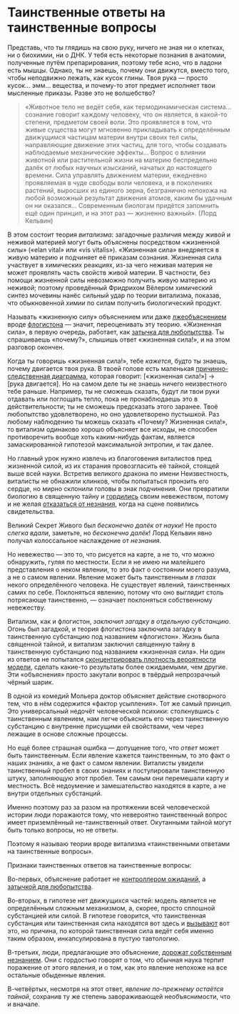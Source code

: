 # Таинственные ответы на таинственные вопросы
Представь, что ты глядишь на свою руку, ничего не зная ни о клетках, ни о биохимии, ни о ДНК. У тебя есть некоторые познания в анатомии, полученные путём препарирования, поэтому тебе ясно, что в ладони есть мышцы. Однако, ты не знаешь, почему они движутся, вместо того, чтобы неподвижно лежать, как кусок глины. Твоя рука — просто кусок… эмм… вещества, и почему-то этот предмет исполняет твои мысленные приказы. Разве это не волшебство? 

<blockquote> «Животное тело не ведёт себя, как термодинамическая система... сознание говорит каждому человеку, что он является, в какой-то степени, предметом своей воли. Это проявляется в том, что живые существа могут мгновенно прикладывать к определённым движущимся частицам материи внутри своих тел силы, направляющие движение этих частиц, для того, чтобы создавать наблюдаемые механические эффекты… Вопрос о влиянии животной или растительной жизни на материю беспредельно далёк от любых научных изысканий, начатых до настоящего времени. Сила управлять движением материи, ежедневно проявляемая в чуде свободы воли человека, и в поколениях растений, выросших из единого зерна, безгранично непохожа на любой возможный результат движения атомов, каким бы удачным он ни оказался… Современным биологам придётся запомнить ещё один принцип, и на этот раз — жизненно важный». (Лорд Кельвин)
</blockquote>

В этом состоит теория *витализма*: загадочные различия между живой и неживой материей могут быть объяснены посредством «жизненной силы» («elan vital» или «vis vitalis»). «Жизненная сила» внедряется в живую материю и подчиняет её приказам сознания. Жизненная сила участвует в химических реакциях, из-за чего неживая материя не может проявлять часть свойств живой материи. В частности, без помощи жизненной силы невозможно получить живую материю из неживой; поэтому проведённый Фридрихом Вёлером химический синтез мочевины нанёс сильный удар по теории витализма, показав, что обыкновенной *химии* по силам получить биологический продукт. 

Называть «жизненную силу» объяснением или даже [лжеобъяснением][1] вроде [флогистона][2] — значит, переоценивать эту теорию. «Жизненная сила», в первую очередь, работает, как [затычка для любопытства][3]. Ты спрашиваешь «почему?», слышишь ответ «жизненная сила!», и на этом разговор окончен. 

Когда ты говоришь «жизненная сила!», тебе *кажется*, будто ты знаешь, почему двигается твоя рука. В твоей голове есть маленькая [причинно-следственная диаграмма][2], которая говорит: [«жизненная сила!»] -> [рука двигается]. Но на самом деле ты не знаешь ничего неизвестного тебе раньше. Например, ты не сможешь сказать, будут ли твои руки отдавать или поглощать тепло, пока не пронаблюдаешь это в действительности; ты не сможешь предсказать этого заранее. Твоё любопытство удовлетворено, но оно удовлетворено пустышкой. Раз любому наблюдению ты можешь сказать «Почему? Жизненная сила!», то витализм одинаково хорошо объясняет все исходы, не способен противоречить вообще хоть каким-нибудь фактам, является замаскированной гипотезой максимальной энтропии, и так далее. 

Но главный урок нужно извлечь из благоговения виталистов пред жизненной силой, из их старания провозгласить её тайной, стоящей выше всей науки. Встретив великого дракона по имени Неизвестность, виталисты не обнажили клинков, чтобы попытаться пронзить его сердце, но мирно склонили головы в знак подчинения. Они превратили биологию в священную тайну и [гордились][4] своим невежеством, потому и не желая [отказаться от незнания][5], когда на сцене появились свидетельства. 

Великий Секрет Живого был *бесконечно далёк от науки*! Не просто *слегка вдали*, заметьте, но *бесконечно далёк*! Лорд Кельвин явно получал колоссальное наслаждение от *незнания*. 

Но невежество — это то, что рисуется на карте, а не то, что можно обнаружить, гуляя по местности. Если я не имею ни малейшего представления о неком явлении, то это факт о состоянии моего разума, а не о самом явлении. Явление может быть таинственным *в глазах* некого определённого человека. Не существует явлений, таинственных самих по себе. Поклоняться явлению, потому что оно выглядит столь потрясающе таинственно, — означает поклоняться собственному невежеству. 

Витализм, как и флогистон, *заключил загадку в отдельную субстанцию*. Огонь был загадкой, и теория флогистона заключила загадку в таинственную субстанцию под названием «флогистон». Жизнь была священной тайной, и витализм заключил священную тайну в таинственную субстанцию под названием «жизненная сила». Ни один из ответов не попытался [сконцентрировать плотность вероятности модели][6], сделать какие-то результаты более ожидаемыми, чем другие. Эти «объяснения» просто закутали вопрос в твёрдый непрозрачный чёрный шарик. 

В одной из комедий Мольера доктор объясняет действие снотворного тем, что в нём содержится «фактор усыпления». Тот же самый принцип. Это универсальный недочёт человеческой психики: столкнувшись с таинственным явлением, нам легче объяснить его через таинственную субстанцию с внутренне присущими ей свойствами, чем через лежащие в основе сложные процессы. 

Но ещё более страшная ошибка — допущение того, что *ответ* может быть таинственным. Если явление кажется таинственным, то это факт о наших знаниях, а не факт о самом явлении. Виталисты увидели таинственный пробел в своих знаниях и постулировали таинственную штуку, заполняющую этот пробел. Тем самым они перемешали карту и местность. Всё недоумение и замешательство находятся в карте, а не внутри отдельных субстанций. 

Именно поэтому раз за разом на протяжении всей человеческой истории люди поражаются тому, что невероятно таинственный вопрос имеет приземлённый не-таинственный ответ. Окутанными тайной могут быть только вопросы, но не ответы. 

Поэтому я называю теории вроде витализма «таинственными ответами на таинственные вопросы». 

Признаки таинственных ответов на таинственные вопросы: 

Во-первых, объяснение работает не [контроллером ожиданий][7], а [затычкой для любопытства][3]. 

Во-вторых, в гипотезе нет движущихся частей: модель является не определённым сложным механизмом, а, скорее, просто сплошной субстанцией или силой. В гипотезе говорится, что таинственная субстанция или таинственная сила находятся вот здесь и [вызывают][2] вот это, но причина, по которой таинственная сила ведёт себя именно таким образом, инкапсулирована в пустую тавтологию. 

В-третьих, люди, предлагающие это объяснение, [дорожат собственным незнанием][5]. Они с гордостью говорят о том, что обычная наука терпит поражение от этого явления, и о том, как это явление непохоже на все остальные обыденные явления. 

В-четвёртых, несмотря на этот ответ, *явление по-прежнему остаётся тайной*, сохранив ту же степень завораживающей необъяснимости, что и вначале.

 [1]: /w/%D0%9B%D0%B6%D0%B5%D0%BE%D0%B1%D1%8A%D1%8F%D1%81%D0%BD%D0%B5%D0%BD%D0%B8%D1%8F "Лжеобъяснения"
 [2]: /w/%D0%9B%D0%B6%D0%B5%D0%BF%D1%80%D0%B8%D1%87%D0%B8%D0%BD%D0%BD%D0%BE%D1%81%D1%82%D1%8C "Лжепричинность"
 [3]: /w/%D0%A1%D0%B5%D0%BC%D0%B0%D0%BD%D1%82%D0%B8%D1%87%D0%B5%D1%81%D0%BA%D0%B8%D0%B5_%D1%81%D1%82%D0%BE%D0%BF-%D1%81%D0%B8%D0%B3%D0%BD%D0%B0%D0%BB%D1%8B "Семантические стоп-сигналы"
 [4]: /w/%D0%A3%D0%BD%D0%B8%D0%B2%D0%B5%D1%80%D1%81%D0%B0%D0%BB%D1%8C%D0%BD%D1%8B%D0%B9_%D0%B7%D0%B0%D0%BA%D0%BE%D0%BD "Цуёку наритаи!"
 [5]: /w/%D0%94%D0%B2%D0%B5%D0%BD%D0%B0%D0%B4%D1%86%D0%B0%D1%82%D1%8C_%D0%B4%D0%BE%D0%B1%D1%80%D0%BE%D0%B4%D0%B5%D1%82%D0%B5%D0%BB%D0%B5%D0%B9_%D1%80%D0%B0%D1%86%D0%B8%D0%BE%D0%BD%D0%B0%D0%BB%D1%8C%D0%BD%D0%BE%D1%81%D1%82%D0%B8 "Двенадцать добродетелей рациональности"
 [6]: /w/%D0%A1%D1%84%D0%BE%D0%BA%D1%83%D1%81%D0%B8%D1%80%D1%83%D0%B9_%D0%BD%D0%B5%D1%83%D0%B2%D0%B5%D1%80%D0%B5%D0%BD%D0%BD%D0%BE%D1%81%D1%82%D1%8C "Сфокусируй неуверенность"
 [7]: /w/%D0%A3%D0%B1%D0%B5%D0%B6%D0%B4%D0%B5%D0%BD%D0%B8%D1%8F_%D0%B4%D0%BE%D0%BB%D0%B6%D0%BD%D1%8B_%D0%BE%D0%BA%D1%83%D0%BF%D0%B0%D1%82%D1%8C%D1%81%D1%8F "Убеждения должны окупаться"